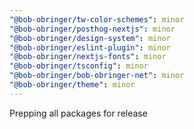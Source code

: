 ```yaml
---
"@bob-obringer/tw-color-schemes": minor
"@bob-obringer/posthog-nextjs": minor
"@bob-obringer/design-system": minor
"@bob-obringer/eslint-plugin": minor
"@bob-obringer/nextjs-fonts": minor
"@bob-obringer/tsconfig": minor
"@bob-obringer/bob-obringer-net": minor
"@bob-obringer/theme": minor
---
```


Prepping all packages for release
